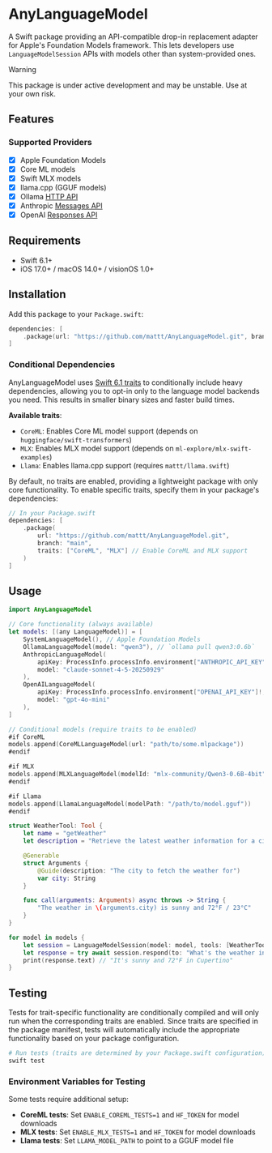 # AnyLanguageModel

A Swift package providing an API-compatible drop-in replacement adapter for Apple's Foundation Models framework.
This lets developers use `LanguageModelSession` APIs with models other than system-provided ones.

> [!WARNING]
> This package is under active development and may be unstable. Use at your own risk.

## Features

### Supported Providers

- [x] Apple Foundation Models
- [x] Core ML models
- [x] Swift MLX models
- [x] llama.cpp (GGUF models)
- [x] Ollama [HTTP API](https://github.com/ollama/ollama/blob/main/docs/api.md)
- [x] Anthropic [Messages API](https://docs.claude.com/en/api/messages)
- [x] OpenAI [Responses API](https://platform.openai.com/docs/api-reference/responses)

## Requirements

- Swift 6.1+
- iOS 17.0+ / macOS 14.0+ / visionOS 1.0+

## Installation

Add this package to your `Package.swift`:

```swift
dependencies: [
    .package(url: "https://github.com/mattt/AnyLanguageModel.git", branch: "main")
]
```

### Conditional Dependencies

AnyLanguageModel uses [Swift 6.1 traits](https://docs.swift.org/swiftpm/documentation/packagemanagerdocs/packagetraits/)
to conditionally include heavy dependencies,
allowing you to opt-in only to the language model backends you need.
This results in smaller binary sizes and faster build times.

**Available traits**:

- `CoreML`: Enables Core ML model support
  (depends on `huggingface/swift-transformers`)
- `MLX`: Enables MLX model support
  (depends on `ml-explore/mlx-swift-examples`)
- `Llama`: Enables llama.cpp support
  (requires `mattt/llama.swift`)

By default, no traits are enabled,
providing a lightweight package with only core functionality.
To enable specific traits, specify them in your package's dependencies:

```swift
// In your Package.swift
dependencies: [
    .package(
        url: "https://github.com/mattt/AnyLanguageModel.git",
        branch: "main",
        traits: ["CoreML", "MLX"] // Enable CoreML and MLX support
    )
]
```

## Usage

```swift
import AnyLanguageModel

// Core functionality (always available)
let models: [(any LanguageModel)] = [
    SystemLanguageModel(), // Apple Foundation Models
    OllamaLanguageModel(model: "qwen3"), // `ollama pull qwen3:0.6b`
    AnthropicLanguageModel(
        apiKey: ProcessInfo.processInfo.environment["ANTHROPIC_API_KEY"]!,
        model: "claude-sonnet-4-5-20250929"
    ),
    OpenAILanguageModel(
        apiKey: ProcessInfo.processInfo.environment["OPENAI_API_KEY"]!,
        model: "gpt-4o-mini"
    ),
]

// Conditional models (require traits to be enabled)
#if CoreML
models.append(CoreMLLanguageModel(url: "path/to/some.mlpackage"))
#endif

#if MLX
models.append(MLXLanguageModel(modelId: "mlx-community/Qwen3-0.6B-4bit"))
#endif

#if Llama
models.append(LlamaLanguageModel(modelPath: "/path/to/model.gguf"))
#endif

struct WeatherTool: Tool {
    let name = "getWeather"
    let description = "Retrieve the latest weather information for a city"

    @Generable
    struct Arguments {
        @Guide(description: "The city to fetch the weather for")
        var city: String
    }

    func call(arguments: Arguments) async throws -> String {
        "The weather in \(arguments.city) is sunny and 72°F / 23°C"
    }
}

for model in models {
    let session = LanguageModelSession(model: model, tools: [WeatherTool()])
    let response = try await session.respond(to: "What's the weather in Cupertino?")
    print(response.text) // "It's sunny and 72°F in Cupertino"
}
```

## Testing

Tests for trait-specific functionality are conditionally compiled and will only run when the corresponding traits are enabled. Since traits are specified in the package manifest, tests will automatically include the appropriate functionality based on your package configuration.

```bash
# Run tests (traits are determined by your Package.swift configuration)
swift test
```

### Environment Variables for Testing

Some tests require additional setup:

- **CoreML tests**: Set `ENABLE_COREML_TESTS=1` and `HF_TOKEN` for model downloads
- **MLX tests**: Set `ENABLE_MLX_TESTS=1` and `HF_TOKEN` for model downloads
- **Llama tests**: Set `LLAMA_MODEL_PATH` to point to a GGUF model file

